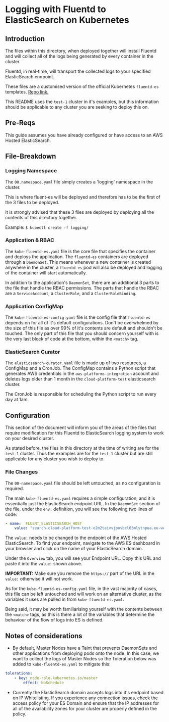 # Logging with Fluentd to ElasticSearch on Kubernetes 

## Introduction
The files within this directory, when deployed together will install Fluentd and will collect all of the logs being generated by every container in the cluster.

Fluentd, in real-time, will transport the collected logs to your specified ElasticSearch endpoint.

These files are a customised version of the official Kubernetes `fluentd-es` templates. [Repo link.](https://github.com/kubernetes/kubernetes/tree/master/cluster/addons/fluentd-elasticsearch)

This README uses the `test-1` cluster in it's examples, but this information should be applicable to any cluster you are seeking to deploy this on.

## Pre-Reqs
This guide assumes you have already configured or have access to an AWS Hosted ElasticSearch.

## File-Breakdown

### Logging Namespace

The `00.namespace.yaml` file simply creates a 'logging' namespace in the cluster. 

This is where fluent-es will be deployed and therefore has to be the first of the 3 files to be deployed.

It is strongly advised that these 3 files are deployed by deploying all the contents of this directory together. 

Example: `$ kubectl create -f logging/`

### Application & RBAC

The `kube-fluentd-es.yaml` file is the core file that specifies the container and deploys the application. The `fluentd-es` containers are deployed through a `DaemonSet`. This means whenever a new container is created anywhere in the cluster, a `fluentd-es` pod will also be deployed and logging of the container will start automatically. 

In addition to the application's `DaemonSet`, there are an additional 3 parts to the file that handle the RBAC permissions. The parts that handle the RBAC are a `ServiceAccount`, a `ClusterRole`, and a `ClusterRoleBinding`. 

### Application ConfigMap

The `kube-fluentd-es-config.yaml` file is the config file that `fluentd-es` depends on for all of it's default configurations. Don't be overwhelmed by the size of this file as over 99% of it's contents are default and shouldn't be touched. The only part of this file that you should concern yourself with is the very last block of code at the bottom, within the `<match>` tag.

### ElasticSearch Curator

The `elasticsearch-curator.yaml` file is made up of two resources, a ConfigMap and a CronJob. The ConfigMap contains a Python script that generates AWS credentials in the `aws-platforms-integration` account and deletes logs older than 1 month in the `cloud-platform-test` elasticsearch cluster. 

The CronJob is responsible for scheduling the Python script to run every day at 1am. 

## Configuration 

This section of the document will inform you of the areas of the files that require modification for this Fluentd to ElasticSearch logging system to work on your desired cluster. 

As stated before, the files in this directory at the time of writing are for the `test-1` cluster. Thus the examples are for the `test-1` cluster but are still applicable for any cluster you wish to deploy to.

### File Changes

The `00-namespace.yaml` file should be left untouched, as no configuration is required. 

The main `kube-fluentd-es.yaml` requires a simple configuration, and it is essentially just the ElasticSearch endpoint URL.
In the `DaemonSet` section of the file, under the `env:` definition, you will see the following two lines of code:
```yaml
- name:  FLUENT_ELASTICSEARCH_HOST
    value: "search-cloud-platform-test-o2m2taivvjpovbcl63mlytnpua.eu-west-1.es.amazonaws.com"
```
The `value:` needs to be changed to the endpoint of the AWS Hosted ElasticSearch. To find your endpoint, navigate to the AWS ES dashboard in your browser and click on the name of your ElasticSearch domain.

Under the `Overview` tab, you will see your Endpoint URL. Copy this URL and paste it into the `value:` shown above. 

**IMPORTANT:** Make sure you remove the `https://` part of the URL in the `value:` otherwise it will not work.

As for the `kube-fluentd-es-config.yaml` file, in the vast majority of cases, this file can be left untouched and will work on an alternative cluster, as the variables it uses are pulled in from `kube-fluentd-es.yaml`. 

Being said, it may be worth familiarising yourself with the contents between the `<match>` tags, as this is there a lot of the variables that determine the behaviour of the flow of logs into ES is defined.

## Notes of considerations

* By default, Master Nodes have a Taint that prevents DaemonSets and other applications from deploying pods onto the node. In this case, we want to collect the logs of Master Nodes so the Toleration below was added to `kube-fluentd-es.yaml` to mitigate this:
```yaml
tolerations:
    - key: node-role.kubernetes.io/master
        effect: NoSchedule
```

* Currently the ElasticSearch domain accepts logs into it's endpoint based on IP Whitelisting. If you experience any connection issues, check the access policy for your ES Domain and ensure that the IP addresses for all of the availability zones for your cluster are properly defined in the policy.

